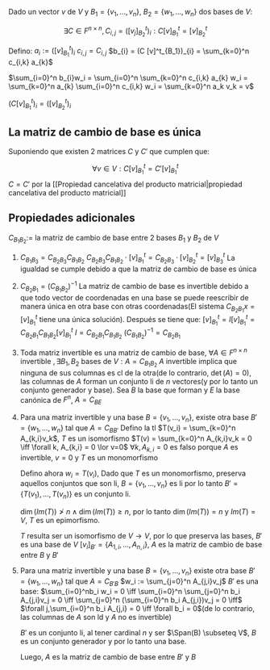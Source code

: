 Dado un vector $v$ de $V$ y $B_1=\{v_1,...,v_n\}$, $B_2=\{w_1,...,w_n\}$ dos bases de $V$:

$$\exists C \in F^{n\times n}, C_{i,j} = ([v_j]^t_{B_2})_i : C [v]^t_{B_1} = [v]^t_{B_2}$$

Defino: 
$a_i := \left([v]^t_{B_1}\right)_i$
$c_{i,j} = C_{i,j}$
$b_{i} = (C [v]^t_{B_1})_{i} = \sum_{k=0}^n c_{i,k} a_{k}$

$\sum_{i=0}^n b_{i}w_i = \sum_{i=0}^n \sum_{k=0}^n c_{i,k} a_{k} w_i = \sum_{k=0}^n a_{k} \sum_{i=0}^n c_{i,k} w_i = \sum_{k=0}^n a_k v_k = v$

$(C [v]^t_{B_1})_{i} = ([v]^t_{B_2})_i$

## La matriz de cambio de base es única

Suponiendo que existen 2 matrices $C$ y $C'$ que cumplen que:

$$\forall v \in V: C [v]^t_{B_1} = C' [v]^t_{B_1}$$
$C=C'$ por la [[Propiedad cancelativa del producto matricial|propiedad cancelativa del producto matricial]]

## Propiedades adicionales
$C_{B_1B_2}:=$ la matriz de cambio de base entre 2 bases $B_1$ y $B_2$ de $V$

1) $C_{B_1B_3}=C_{B_2B_3}C_{B_1B_2}$
	$C_{B_2B_3}C_{B_1B_2} \cdot [v]^t_{B_1} = C_{B_2B_3} \cdot [v]^t_{B_2} = [v]^t_{B_3}$
	La igualdad se cumple debido a que la matriz de cambio de base es única
2) $C_{B_2B_1} = (C_{B_1B_2})^{-1}$
	La matriz de cambio de base es invertible debido a que todo vector de coordenadas en una base se puede reescribir de manera única en otra base con otras coordenadas(El sistema $C_{B_2B_1}x = [v]^t_{B_1}$ tiene una única solución).
	Después se tiene que:
	$[v]^t_{B_1} = I [v]^t_{B_1} = C_{B_2B_1}C_{B_1B_2}[v]^t_{B_1}$
	$I = C_{B_2B_1}C_{B_1B_2}$
	$(C_{B_1B_2})^{-1} = C_{B_2B_1}$
3) Toda matriz invertible es una matriz de cambio de base, $\forall A \in F^{n\times n} \text{ invertible }, \exists B_1,B_2 \text{ bases de } V : A = C_{B_1B_2}$
	$A$ invertible implica que ninguna de sus columnas es cl de la otra(de lo contrario, $\det(A)=0$), las columnas de $A$ forman un conjunto li de $n$ vectores(y por lo tanto un conjunto generador y base). Sea $B$ la base que forman y $E$ la base canónica de $F^n$, $A = C_{BE}$
4) Para una matriz invertible y una base $B=\{v_1,...,v_n\}$, existe otra base $B'=\{w_1,...,w_n\}$ tal que $A = C_{BB'}$
	Defino la tl $T(v_i) = \sum_{k=0}^n A_{k,i}v_k$, $T$ es un isomorfismo
	$T(v) = \sum_{k=0}^n A_{k,i}v_k = 0 \iff \forall k, A_{k,i} = 0 \lor v=0$
	$\forall k, A_{k,i} = 0$ es falso porque $A$ es invertible, $v=0$ y $T$ es un monomorfismo

	Defino ahora $w_i = T(v_i)$,
	Dado que $T$ es un monomorfismo, preserva aquellos conjuntos que son li, $B=\{v_1,...,v_n\}$ es li por lo tanto $B'=\{T(v_1),...,T(v_n)\}$ es un conjunto li.

	$\dim(Im(T)) \ngtr n \land \dim(Im(T)) \geq n$, por lo tanto $\dim(Im(T)) = n$ y $Im(T) = V$, $T$ es un epimorfismo.

	$T$ resulta ser un isomorfismo de $V \to V$, por lo que preserva las bases, $B'$ es una base de $V$
	$[v_i]_{B'} = \{A_{1,i},...,A_{n,i}\}$, $A$ es la matriz de cambio de base entre $B$ y $B'$

5) Para una matriz invertible y una base $B = \{v_1,...,v_n\}$ existe otra base $B' = \{w_1,...,w_n\}$ tal que $A = C_{B'B}$
	$w_i := \sum_{j=0}^n A_{j,i}v_j$
	$B'$ es una base:
	$\sum_{i=0}^nb_i w_i = 0 \iff \sum_{i=0}^n \sum_{j=0}^n b_i A_{j,i}v_j = 0 \iff \sum_{j=0}^n (\sum_{i=0}^n b_i A_{j,i})v_j = 0 \iff$
	$\forall j,\sum_{i=0}^n b_i A_{j,i} = 0 \iff \forall b_i = 0$(de lo contrario, las columnas de $A$ son ld y $A$ no es invertible)
	
	$B'$ es un conjunto li, al tener cardinal $n$ y ser $\Span(B) \subseteq V$, $B$ es un conjunto generador y por lo tanto una base.

	Luego, $A$ es la matriz de cambio de base entre $B'$ y $B$ 